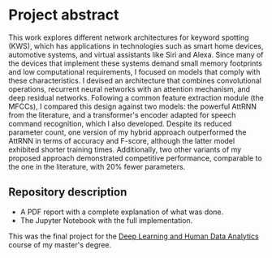 # Project abstract
This work explores different network architectures for keyword spotting (KWS), which has applications in technologies such as smart home devices, automotive systems, and virtual assistants like Siri and Alexa. Since many of the devices that implement these systems demand small memory footprints and low computational requirements, I focused on models that comply with these characteristics. I devised an architecture that combines convolutional operations, recurrent neural networks with an attention mechanism, and deep residual networks. Following a common feature extraction module (the MFCCs), I compared this design against two models: the powerful AttRNN from the literature, and a transformer's encoder adapted for speech command recognition, which I also developed. Despite its reduced parameter count, one version of my hybrid approach outperformed the AttRNN in terms of accuracy and F-score, although the latter model exhibited shorter training times. Additionally, two other variants of my proposed approach demonstrated competitive performance, comparable to the one in the literature, with 20\% fewer parameters.

## Repository description
- A PDF report with a complete explanation of what was done.
- The Jupyter Notebook with the full implementation.

This was the final project for the [Deep Learning and Human Data Analytics](https://en.didattica.unipd.it/off/2022/LM/SC/SC2377/002PD/SCQ2101305/N0) course of my master's degree.
